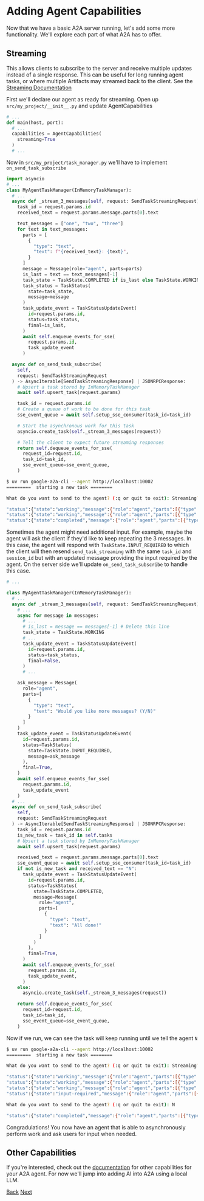 # Adding Agent Capabilities

Now that we have a basic A2A server running, let's add some more functionality. We'll explore each part of what A2A has to offer.

## Streaming <!-- {docsify-ignore} -->

This allows clients to subscribe to the server and receive multiple updates instead of a single response. This can be useful for long running agent tasks, or where multiple Artifacts may streamed back to the client. See the [Streaming Documentation](/documentation.md?id=streaming-support)

First we'll declare our agent as ready for streaming. Open up `src/my_project/__init__.py` and update AgentCapabilities

```python
# ...
def main(host, port):
  # ...
  capabilities = AgentCapabilities(
    streaming=True
  )
  # ...
```

Now in `src/my_project/task_manager.py` we'll have to implement `on_send_task_subscribe`

```python
import asyncio
# ...
class MyAgentTaskManager(InMemoryTaskManager):
  # ...
  async def _stream_3_messages(self, request: SendTaskStreamingRequest):
    task_id = request.params.id
    received_text = request.params.message.parts[0].text

    text_messages = ["one", "two", "three"]
    for text in text_messages:
      parts = [
        {
          "type": "text",
          "text": f"{received_text}: {text}",
        }
      ]
      message = Message(role="agent", parts=parts)
      is_last = text == text_messages[-1]
      task_state = TaskState.COMPLETED if is_last else TaskState.WORKING
      task_status = TaskStatus(
        state=task_state,
        message=message
      )
      task_update_event = TaskStatusUpdateEvent(
        id=request.params.id,
        status=task_status,
        final=is_last,
      )
      await self.enqueue_events_for_sse(
        request.params.id,
        task_update_event
      )

  async def on_send_task_subscribe(
    self,
    request: SendTaskStreamingRequest
  ) -> AsyncIterable[SendTaskStreamingResponse] | JSONRPCResponse:
    # Upsert a task stored by InMemoryTaskManager
    await self.upsert_task(request.params)

    task_id = request.params.id
    # Create a queue of work to be done for this task
    sse_event_queue = await self.setup_sse_consumer(task_id=task_id)

    # Start the asynchronous work for this task
    asyncio.create_task(self._stream_3_messages(request))

    # Tell the client to expect future streaming responses
    return self.dequeue_events_for_sse(
      request_id=request.id,
      task_id=task_id,
      sse_event_queue=sse_event_queue,
    )
```

```bash
$ uv run google-a2a-cli --agent http://localhost:10002
=========  starting a new task ========

What do you want to send to the agent? (:q or quit to exit): Streaming?

"status":{"state":"working","message":{"role":"agent","parts":[{"type":"text","text":"Streaming?: one"}]}
"status":{"state":"working","message":{"role":"agent","parts":[{"type":"text","text":"Streaming?: two"}]}
"status":{"state":"completed","message":{"role":"agent","parts":[{"type":"text","text":"Streaming?: three"}]}

```


Sometimes the agent might need additional input. For example, maybe the agent will ask the client if they'd like to keep repeating the 3 messages. In this case, the agent will respond with `TaskState.INPUT_REQUIRED` to which the client will then resend `send_task_streaming` with the same `task_id` and `session_id` but with an updated message providing the input required by the agent. On the server side we'll update `on_send_task_subscribe` to handle this case.

```python
# ...

class MyAgentTaskManager(InMemoryTaskManager):
  # ...
  async def _stream_3_messages(self, request: SendTaskStreamingRequest):
    # ...
    async for message in messages:
      # ...
      # is_last = message == messages[-1] # Delete this line
      task_state = TaskState.WORKING
      # ...
      task_update_event = TaskStatusUpdateEvent(
        id=request.params.id,
        status=task_status,
        final=False,
      )
      # ...

    ask_message = Message(
      role="agent",
      parts=[
        {
          "type": "text",
          "text": "Would you like more messages? (Y/N)"
        }
      ]
    )
    task_update_event = TaskStatusUpdateEvent(
      id=request.params.id,
      status=TaskStatus(
        state=TaskState.INPUT_REQUIRED,
        message=ask_message
      ),
      final=True,
    )
    await self.enqueue_events_for_sse(
      request.params.id,
      task_update_event
    )
  # ...
  async def on_send_task_subscribe(
    self,
    request: SendTaskStreamingRequest
  ) -> AsyncIterable[SendTaskStreamingResponse] | JSONRPCResponse:
    task_id = request.params.id
    is_new_task = task_id in self.tasks
    # Upsert a task stored by InMemoryTaskManager
    await self.upsert_task(request.params)

    received_text = request.params.message.parts[0].text
    sse_event_queue = await self.setup_sse_consumer(task_id=task_id)
    if not is_new_task and received_text == "N":
      task_update_event = TaskStatusUpdateEvent(
        id=request.params.id,
        status=TaskStatus(
          state=TaskState.COMPLETED,
          message=Message(
            role="agent",
            parts=[
              {
                "type": "text",
                "text": "All done!"
              }
            ]
          )
        ),
        final=True,
      )
      await self.enqueue_events_for_sse(
        request.params.id,
        task_update_event,
      )
    else:
      asyncio.create_task(self._stream_3_messages(request))

    return self.dequeue_events_for_sse(
      request_id=request.id,
      task_id=task_id,
      sse_event_queue=sse_event_queue,
    )
```

Now if we run, we can see the task will keep running until we tell the agent `N`

```bash
$ uv run google-a2a-cli --agent http://localhost:10002
=========  starting a new task ========

What do you want to send to the agent? (:q or quit to exit): Streaming?

"status":{"state":"working","message":{"role":"agent","parts":[{"type":"text","text":"Streaming?: one"}]}
"status":{"state":"working","message":{"role":"agent","parts":[{"type":"text","text":"Streaming?: two"}]}
"status":{"state":"working","message":{"role":"agent","parts":[{"type":"text","text":"Streaming?: three"}]}
"status":{"state":"input-required","message":{"role":"agent","parts":[{"type":"text","text":"Would you like more messages? (Y/N)"}]}

What do you want to send to the agent? (:q or quit to exit): N

"status":{"state":"completed","message":{"role":"agent","parts":[{"type":"text","text":"All done!"}]}

```

Congradulations! You now have an agent that is able to asynchronously perform work and ask users for input when needed.

## Other Capabilities <!-- {docsify-ignore} -->

If you're interested, check out the [documentation](/documentation.md?id=sample-methods-and-json-responses) for other capabilities for your A2A agent. For now we'll jump into adding AI into A2A using a local LLM.


<div class="bottom-buttons" style="flex flex-row">
  <a href="#/tutorials/python/7_interact_with_server.md" class="back-button">Back</a>
  <a href="#/tutorials/python/9_ollama_agent.md" class="next-button">Next</a>
</div>
